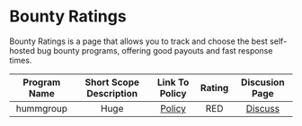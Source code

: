 # Bounty Ratings
Bounty Ratings is a page that allows you to track and choose the best self-hosted bug bounty programs, offering good payouts and fast response times.


| Program Name | Short Scope Description    | Link To Policy    | Rating   | Discusion Page |
| :---:   | :---: | :---: | :---:   | :---: |
| hummgroup | Huge   | [Policy](https://www.shophumm.com/humm-group/security/)   | RED | [Discuss](https://github.com/bilbomal/BountyRatings/issues/1) |
